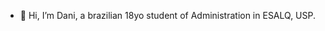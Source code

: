 - 👋 Hi, I’m Dani, a brazilian 18yo student of Administration in ESALQ, USP. 
<!---
nizis25/nizis25 is a ✨ special ✨ repository because its `README.md` (this file) appears on your GitHub profile.
You can click the Preview link to take a look at your changes.
--->
